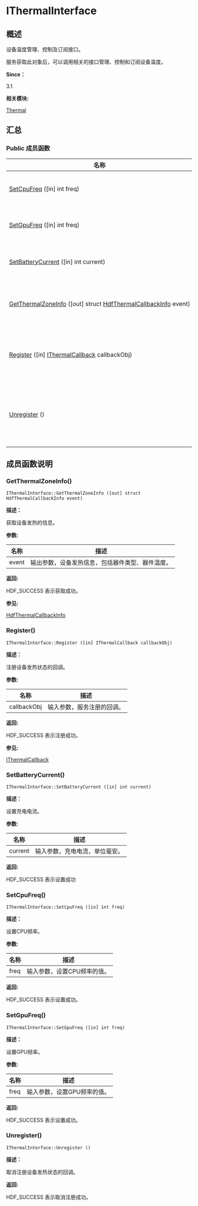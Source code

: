# IThermalInterface


## **概述**

设备温度管理、控制及订阅接口。

服务获取此对象后，可以调用相关的接口管理、控制和订阅设备温度。

**Since：**

3.1

**相关模块:**

[Thermal](thermal.md)


## **汇总**


### Public 成员函数

  | 名称 | 描述 | 
| -------- | -------- |
| [SetCpuFreq](#setcpufreq)&nbsp;([in]&nbsp;int&nbsp;freq) | 设置CPU频率。 | 
| [SetGpuFreq](#setgpufreq)&nbsp;([in]&nbsp;int&nbsp;freq) | 设置GPU频率。 | 
| [SetBatteryCurrent](#setbatterycurrent)&nbsp;([in]&nbsp;int&nbsp;current) | 设置充电电流。 | 
| [GetThermalZoneInfo](#getthermalzoneinfo)&nbsp;([out]&nbsp;struct&nbsp;[HdfThermalCallbackInfo](_hdf_thermal_callback_info.md)&nbsp;event) | 获取设备发热的信息。 | 
| [Register](#register)&nbsp;([in]&nbsp;[IThermalCallback](interface_i_thermal_callback.md)&nbsp;callbackObj) | 注册设备发热状态的回调。 | 
| [Unregister](#unregister)&nbsp;() | 取消注册设备发热状态的回调。 | 


## **成员函数说明**


### GetThermalZoneInfo()

  
```
IThermalInterface::GetThermalZoneInfo ([out] struct HdfThermalCallbackInfo event)
```

**描述：**

获取设备发热的信息。

**参数:**

  | 名称 | 描述 | 
| -------- | -------- |
| event | 输出参数，设备发热信息，包括器件类型、器件温度。 | 

**返回:**

HDF_SUCCESS 表示获取成功。

**参见:**

[HdfThermalCallbackInfo](_hdf_thermal_callback_info.md)


### Register()

  
```
IThermalInterface::Register ([in] IThermalCallback callbackObj)
```

**描述：**

注册设备发热状态的回调。

**参数:**

  | 名称 | 描述 | 
| -------- | -------- |
| callbackObj | 输入参数，服务注册的回调。 | 

**返回:**

HDF_SUCCESS 表示注册成功。

**参见:**

[IThermalCallback](interface_i_thermal_callback.md)


### SetBatteryCurrent()

  
```
IThermalInterface::SetBatteryCurrent ([in] int current)
```

**描述：**

设置充电电流。

**参数:**

  | 名称 | 描述 | 
| -------- | -------- |
| current | 输入参数，充电电流，单位毫安。 | 

**返回:**

HDF_SUCCESS 表示设置成功


### SetCpuFreq()

  
```
IThermalInterface::SetCpuFreq ([in] int freq)
```

**描述：**

设置CPU频率。

**参数:**

  | 名称 | 描述 | 
| -------- | -------- |
| freq | 输入参数，设置CPU频率的值。 | 

**返回:**

HDF_SUCCESS 表示设置成功。


### SetGpuFreq()

  
```
IThermalInterface::SetGpuFreq ([in] int freq)
```

**描述：**

设置GPU频率。

**参数:**

  | 名称 | 描述 | 
| -------- | -------- |
| freq | 输入参数，设置GPU频率的值。 | 

**返回:**

HDF_SUCCESS 表示设置成功。


### Unregister()

  
```
IThermalInterface::Unregister ()
```

**描述：**

取消注册设备发热状态的回调。

**返回:**

HDF_SUCCESS 表示取消注册成功。
